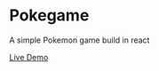 # Pokegame
A simple Pokemon game build in react

[Live Demo](https://sanchitbhasin.github.io/Pokegame/)
